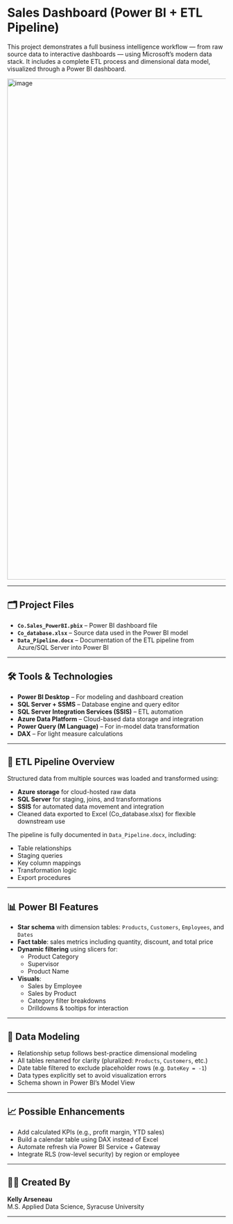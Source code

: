 # Sales Dashboard (Power BI + ETL Pipeline)

This project demonstrates a full business intelligence workflow — from raw source data to interactive dashboards — using Microsoft’s modern data stack. It includes a complete ETL process and dimensional data model, visualized through a Power BI dashboard.

<img width="2109" height="1156" alt="image" src="https://github.com/user-attachments/assets/abf931c5-9f3a-4d9f-9bb5-1078d8824c76" />

---

## 🗂️ Project Files

- **`Co.Sales_PowerBI.pbix`** – Power BI dashboard file  
- **`Co_database.xlsx`** – Source data used in the Power BI model  
- **`Data_Pipeline.docx`** – Documentation of the ETL pipeline from Azure/SQL Server into Power BI

---

## 🛠️ Tools & Technologies

- **Power BI Desktop** – For modeling and dashboard creation  
- **SQL Server + SSMS** – Database engine and query editor  
- **SQL Server Integration Services (SSIS)** – ETL automation  
- **Azure Data Platform** – Cloud-based data storage and integration  
- **Power Query (M Language)** – For in-model data transformation  
- **DAX** – For light measure calculations

---

## 🔁 ETL Pipeline Overview

Structured data from multiple sources was loaded and transformed using:

- **Azure storage** for cloud-hosted raw data
- **SQL Server** for staging, joins, and transformations
- **SSIS** for automated data movement and integration
- Cleaned data exported to Excel (Co_database.xlsx) for flexible downstream use

The pipeline is fully documented in `Data_Pipeline.docx`, including:
- Table relationships
- Staging queries
- Key column mappings
- Transformation logic
- Export procedures

---

## 📊 Power BI Features

- **Star schema** with dimension tables: `Products`, `Customers`, `Employees`, and `Dates`
- **Fact table**: sales metrics including quantity, discount, and total price
- **Dynamic filtering** using slicers for:
  - Product Category
  - Supervisor
  - Product Name
- **Visuals**:
  - Sales by Employee
  - Sales by Product
  - Category filter breakdowns
  - Drilldowns & tooltips for interaction

---

## 🤖 Data Modeling

- Relationship setup follows best-practice dimensional modeling
- All tables renamed for clarity (pluralized: `Products`, `Customers`, etc.)
- Date table filtered to exclude placeholder rows (e.g. `DateKey = -1`)
- Data types explicitly set to avoid visualization errors
- Schema shown in Power BI’s Model View

---

## 📈 Possible Enhancements

- Add calculated KPIs (e.g., profit margin, YTD sales)
- Build a calendar table using DAX instead of Excel
- Automate refresh via Power BI Service + Gateway
- Integrate RLS (row-level security) by region or employee

---

## 👩‍💻 Created By

**Kelly Arseneau**  
M.S. Applied Data Science, Syracuse University  

---

